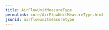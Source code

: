 ```yaml
---
title: AirFlowUnitMeasureType
permalink: core/AirFlowUnitMeasureType.html
jsonid: airflowunitmeasuretype
---
```

